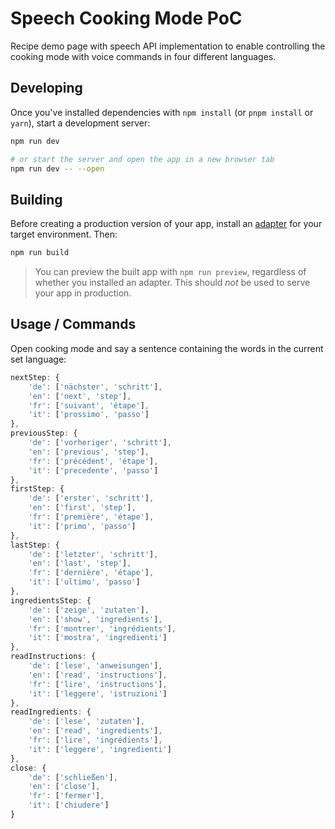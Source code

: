 # Speech Cooking Mode PoC

Recipe demo page with speech API implementation to enable controlling the cooking mode with voice commands in four different languages.

## Developing

Once you've installed dependencies with `npm install` (or `pnpm install` or `yarn`), start a development server:

```bash
npm run dev

# or start the server and open the app in a new browser tab
npm run dev -- --open
```

## Building

Before creating a production version of your app, install an [adapter](https://kit.svelte.dev/docs#adapters) for your target environment. Then:

```bash
npm run build
```

> You can preview the built app with `npm run preview`, regardless of whether you installed an adapter. This should _not_ be used to serve your app in production.

## Usage / Commands

Open cooking mode and say a sentence containing the words in the current set language:

```js
nextStep: {
    'de': ['nächster', 'schritt'],
    'en': ['next', 'step'],
    'fr': ['suivant', 'étape'],
    'it': ['prossimo', 'passo']
},
previousStep: {
    'de': ['vorheriger', 'schritt'],
    'en': ['previous', 'step'],
    'fr': ['précédent', 'étape'],
    'it': ['precedente', 'passo']
},
firstStep: {
    'de': ['erster', 'schritt'],
    'en': ['first', 'step'],
    'fr': ['première', 'étape'],
    'it': ['primo', 'passo']
},
lastStep: {
    'de': ['letzter', 'schritt'],
    'en': ['last', 'step'],
    'fr': ['dernière', 'étape'],
    'it': ['ultimo', 'passo']
},
ingredientsStep: {
    'de': ['zeige', 'zutaten'],
    'en': ['show', 'ingredients'],
    'fr': ['montrer', 'ingrédients'],
    'it': ['mostra', 'ingredienti']
},
readInstructions: {
    'de': ['lese', 'anweisungen'],
    'en': ['read', 'instructions'],
    'fr': ['lire', 'instructions'],
    'it': ['leggere', 'istruzioni']
},
readIngredients: {
    'de': ['lese', 'zutaten'],
    'en': ['read', 'ingredients'],
    'fr': ['lire', 'ingrédients'],
    'it': ['leggere', 'ingredienti']
},
close: {
    'de': ['schließen'],
    'en': ['close'],
    'fr': ['fermer'],
    'it': ['chiudere']
}
```
